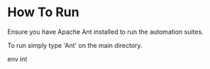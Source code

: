 How To Run
=============================

Ensure you have Apache Ant installed to run the automation suites.

To run simply type 'Ant' on the main directory.

env int
